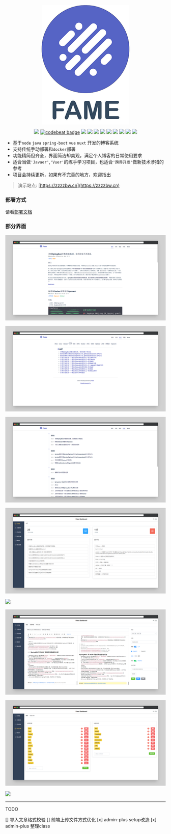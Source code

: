 <p align="center">
  <img align="center" src="https://raw.githubusercontent.com/zzzzbw/blog_source/master/images/FameDocker/fame-logo-small.png"/>
</p>

<p align="center">
    <a href="https://www.travis-ci.org/zzzzbw/Fame/"><img src="https://travis-ci.org/zzzzbw/Fame.svg?branch=master"></a>
    <a href="https://codebeat.co/projects/github-com-zzzzbw-fame-master"><img alt="codebeat badge" src="https://codebeat.co/badges/7f186f0f-f42c-4a96-b74b-84fa5294ccc8" /></a>
    <a href="LICENSE"><img src="https://img.shields.io/github/license/zzzzbw/Fame.svg"></a>
    <a alt="spring boot"><img src="https://img.shields.io/badge/spring%20boot-2.4.1-yellow.svg"/></a>
    <a alt="Maven"><img src="https://img.shields.io/badge/maven-v3.3.9-red.svg"></a>
    <a alt="node"><img src="https://img.shields.io/badge/node-v10.22.0-green.svg"></a>
    <a alt="npm"><img src="https://img.shields.io/badge/npm-v6.13.7-blue.svg"></a>
    <a alt="vue"><img src="https://img.shields.io/badge/vue-2.6.12-orange.svg"></a>
    <a alt="nuxt"><img src="https://img.shields.io/badge/nuxt-2.14.7-yellowgreen.svg"></a>
    <a alt="docker"><img src="https://img.shields.io/badge/docker-18.06.01--ce-ff69b4.svg"></a>
    <a alt="docker-compose"><img src="https://img.shields.io/badge/docker--compose-1.22.0-lightgrey.svg"></a>
</p>

* 基于`node` `java` `spring-boot` `vue` `nuxt` 开发的博客系统
* 支持传统手动部署和`docker`部署
* 功能精简但齐全，界面简洁却美观，满足个人博客的日常使用要求
* 适合当做`'Javaer'`,`'Vuer'`的练手学习项目，也适合`'跨界开发'`做新技术涉猎的参考
* 项目会持续更新，如果有不完善的地方，欢迎指出

> 演示站点: [https://zzzzbw.cn](https://zzzzbw.cn)


### 部署方式

请看[部署文档](https://zzzzbw.github.io/Fame/)

### 部分界面

![](https://raw.githubusercontent.com/zzzzbw/blog_source/master/images/FameDocker/screely-1628956587851.png)

![](https://raw.githubusercontent.com/zzzzbw/blog_source/master/images/FameDocker/screely-1628956717879.png)

![](https://raw.githubusercontent.com/zzzzbw/blog_source/master/images/FameDocker/screely-1628956755066.png)

![](https://raw.githubusercontent.com/zzzzbw/blog_source/master/images/FameDocker/screely-1628956893116.png)

![](https://rhttps://raw.githubusercontent.com/zzzzbw/blog_source/master/images/FameDocker/screely-1628956916729.png)

![](https://raw.githubusercontent.com/zzzzbw/blog_source/master/images/FameDocker/screely-1628956941318.png)

![](https://raw.githubusercontent.com/zzzzbw/blog_source/master/images/FameDocker/screely-1628956965750.png)

![](https://rawhttps://raw.githubusercontent.com/zzzzbw/blog_source/master/images/FameDocker/screely-1628956996677.png)

--- 
TODO

[] 导入文章格式校验
[] 前端上传文件方式优化
[x] admin-plus setup改造
[x] admin-plus 整理class
